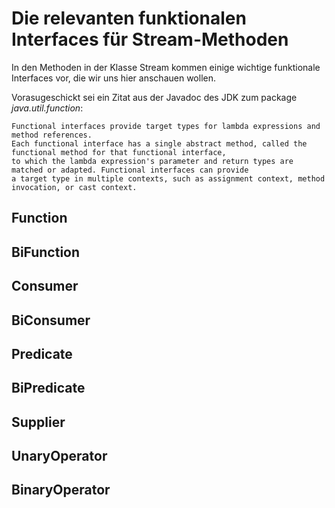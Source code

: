 # Die relevanten funktionalen Interfaces für Stream-Methoden
In den Methoden in der Klasse Stream kommen einige wichtige funktionale Interfaces vor, die wir uns hier anschauen wollen.

Vorasugeschickt sei ein Zitat aus der Javadoc des JDK zum package _java.util.function_:
```qute
Functional interfaces provide target types for lambda expressions and method references. 
Each functional interface has a single abstract method, called the functional method for that functional interface, 
to which the lambda expression's parameter and return types are matched or adapted. Functional interfaces can provide 
a target type in multiple contexts, such as assignment context, method invocation, or cast context.
```

## Function


## BiFunction


## Consumer


## BiConsumer 


## Predicate


## BiPredicate


## Supplier


## UnaryOperator


## BinaryOperator
